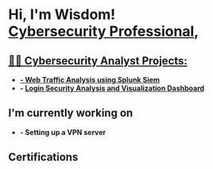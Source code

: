 <h1>Hi, I'm Wisdom! <br/><a href="https://github.com/WisdomAjoku7">Cybersecurity Professional</a>, <a href="https://www.linkedin.com/in/joshmadakor/"> </h1>

<h2>👨‍💻 Cybersecurity Analyst Projects:</h2>

- <b> - [Web Traffic Analysis using Splunk Siem](https://github.com/WisdomAjoku7/Web-Traffic-Analysis) </b>
- <b> - [Login Security  Analysis and Visualization Dashboard](https://github.com/WisdomAjoku7/Login-Analysis-and-Visualization-Dashboard) </b>

<h2>I'm currently working on </h2>

- <b> - Setting up a VPN server </b>

<h2>Certifications</h2>

[twitter]: https://twitter.com/joshmadakor
[instagram]: https://www.instagram.com/joshmadakor/
[linkedin]: https://linkedin.com/in/joshmadakor
